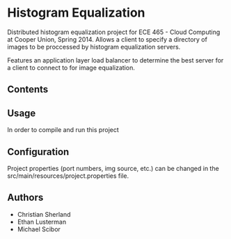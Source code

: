 Histogram Equalization
======================

Distributed histogram equalization project for ECE 465 - Cloud Computing at Cooper Union, Spring 2014. Allows a client to specify a directory of images to be proccessed by histogram equalization servers.

Features an application layer load balancer to determine the best server for a client to connect to for image equalization.

Contents
--------



Usage
-----

In order to compile and run this project


Configuration
-------------

Project properties (port numbers, img source, etc.) can be changed in the src/main/resources/project.properties file.



Authors
-------
- Christian Sherland
- Ethan Lusterman
- Michael Scibor
